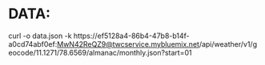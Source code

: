 # DATA:
curl -o data.json -k https://ef5128a4-86b4-47b8-b14f-a0cd74abf0ef:MwN42ReQZ9@twcservice.mybluemix.net/api/weather/v1/geocode/11.1271/78.6569/almanac/monthly.json?start=01
